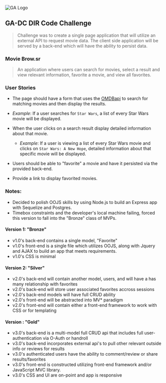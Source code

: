 ![GA Logo](https://raw.github.com/generalassembly/ga-ruby-on-rails-for-devs/master/images/ga.png)

## GA-DC DIR Code Challenge
> Challenge was to create a single page application that will utilize an external API to request movie data. The client side application will be served by a back-end which will have the ability to persist data.

### Movie Brow.sr
> An application where users can search for movies, select a result and view relevant information, favorite a movie, and view all favorites.
### User Stories
- The page should have a form that uses the [OMDBapi](http://www.omdbapi.com/) to search for matching movies and then display the results.
 - *Example*: If a user searches for `Star Wars`, a list of every Star Wars movie will be displayed.

- When the user clicks on a search result display detailed information about that movie.
  - *Example*: If a user is viewing a list of every Star Wars movie and clicks on `Star Wars: A New Hope`, detailed information about that specific movie will be displayed.

- Users should be able to "favorite" a movie and have it persisted via the provided back-end.

- Provide a link to display favorited movies.

### Notes:
- Decided to polish OOJS skills by using Node.js to build an Express app with Sequelize and Postgres.
- Timebox constraints and the developer's local machine failing, forced this version to fall into the "Bronze" class of MVPs.

#### Version 1: "Bronze"
- v1.0's back-end contains a single model, "Favorite"
- v1.0's front-end is a single file which utilizes OOJS, along with Jquery and AJAX to build an app that meets requirements.
- v1.0's CSS is minimal 

#### Version 2: "Silver"
- v2.0's back-end will contain another model, users, and will have a has many relationship with favorites
- v2.0's back-end will store user associated favorites accross sessions
- v2.0's back-end models will have full CRUD ability
- v2.0's front-end will be abstracted into MV*  paradigm 
- v2.0's front-end will contain either a front-end framework to work with CSS or for templating

#### Version : "Gold"
- v3.0's back-end is a multi-model full CRUD api that includes full user-authentication via O-Auth or handroll
- v3.0's back-end incorporates external api's to pull other relevant outside info or reviews for results
- v3.0's authenticated users have the ability to comment/review or share results/favorites
- v3.0's front-end is constructed utilizing front-end framework and/or JavaScript MVC library.
- v3.0's CSS and UI are on-point and app is responsive

